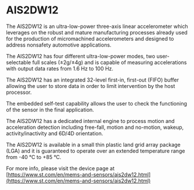 # AIS2DW12

The AIS2DW12 is an ultra-low-power three-axis
linear accelerometer which leverages on the
robust and mature manufacturing processes
already used for the production of micromachined
accelerometers and designed to address nonsafety automotive applications.

The AIS2DW12 has four different ultra-low-power
modes, two user-selectable full scales (±2g/±4g)
and is capable of measuring accelerations with
output data rates from 1.6 Hz to 100 Hz.

The AIS2DW12 has an integrated 32-level first-in,
first-out (FIFO) buffer allowing the user to store
data in order to limit intervention by the host
processor.

The embedded self-test capability allows the user
to check the functioning of the sensor in the final
application.

The AIS2DW12 has a dedicated internal engine
to process motion and acceleration detection
including free-fall, motion and no-motion, wakeup,
activity/inactivity and 6D/4D orientation.

The AIS2DW12 is available in a small thin plastic
land grid array package (LGA) and it is
guaranteed to operate over an extended
temperature range from -40 °C to +85 °C.

For more info, please visit the device page at [https://www.st.com/en/mems-and-sensors/ais2dw12.html](https://www.st.com/en/mems-and-sensors/ais2dw12.html)

